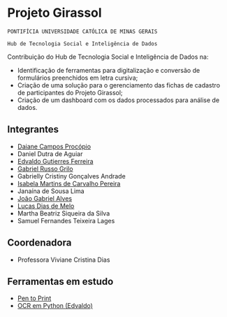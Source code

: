 # Projeto Girassol
`PONTIFÍCIA UNIVERSIDADE CATÓLICA DE MINAS GERAIS`

`Hub de Tecnologia Social e Inteligência de Dados`

Contribuição do Hub de Tecnologia Social e Inteligência de Dados na:
* Identificação de ferramentas para digitalização e conversão de formulários preenchidos em letra cursiva;
* Criação de uma solução para o gerenciamento das fichas de cadastro de participantes do Projeto Girassol;
* Criação de um dashboard com os dados processados para análise de dados.

## Integrantes

* [Daiane Campos Procópio](https://github.com/procopiodaiane)
* Daniel Dutra de Aguiar
* [Edvaldo Gutierres Ferreira](https://github.com/edvaldo-gutierres)
* [Gabriel Russo Grilo](https://github.com/GabrielRGrilo)
* Gabrielly Cristiny Gonçalves Andrade
* [Isabela Martins de Carvalho Pereira](https://github.com/isabelamartinez)
* Janaína de Sousa Lima
* [João Gabriel Alves](https://github.com/algabr)
* [Lucas Dias de Melo](https://github.com/lucasmelo7755)
* Martha Beatriz Siqueira da Silva
* Samuel Fernandes Teixeira Lages

## Coordenadora

* Professora Viviane Cristina Dias

## Ferramentas em estudo

* [Pen to Print](https://www.pen-to-print.com/)
* [OCR em Python (Edvaldo)](https://github.com/edvaldo-gutierres/OCR_pucminas)
